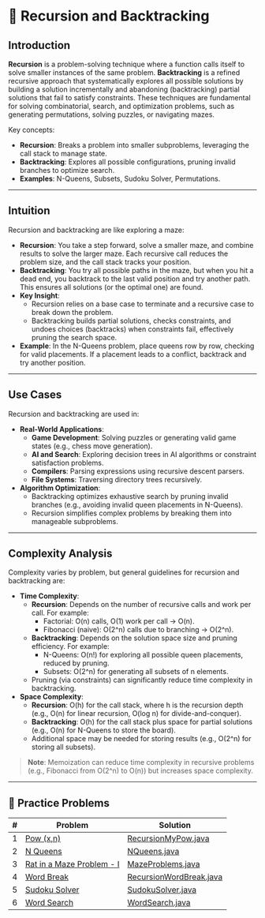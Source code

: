 # 🔄 Recursion and Backtracking

## Introduction

**Recursion** is a problem-solving technique where a function calls itself to solve smaller instances of the same
problem. **Backtracking** is a refined recursive approach that systematically explores all possible solutions by
building a solution incrementally and abandoning (backtracking) partial solutions that fail to satisfy constraints.
These techniques are fundamental for solving combinatorial, search, and optimization problems, such
as generating permutations, solving puzzles, or navigating mazes.

Key concepts:

- **Recursion**: Breaks a problem into smaller subproblems, leveraging the call stack to manage state.
- **Backtracking**: Explores all possible configurations, pruning invalid branches to optimize search.
- **Examples**: N-Queens, Subsets, Sudoku Solver, Permutations.

---

## Intuition

Recursion and backtracking are like exploring a maze:

- **Recursion**: You take a step forward, solve a smaller maze, and combine results to solve the larger maze. Each
  recursive call reduces the problem size, and the call stack tracks your position.
- **Backtracking**: You try all possible paths in the maze, but when you hit a dead end, you backtrack to the last valid
  position and try another path. This ensures all solutions (or the optimal one) are found.
- **Key Insight**:
    - Recursion relies on a base case to terminate and a recursive case to break down the problem.
    - Backtracking builds partial solutions, checks constraints, and undoes choices (backtracks) when constraints fail,
      effectively pruning the search space.
- **Example**: In the N-Queens problem, place queens row by row, checking for valid placements. If a placement leads to
  a conflict, backtrack and try another position.

---

## Use Cases

Recursion and backtracking are used in:

- **Real-World Applications**:
    - **Game Development**: Solving puzzles or generating valid game states (e.g., chess move generation).
    - **AI and Search**: Exploring decision trees in AI algorithms or constraint satisfaction problems.
    - **Compilers**: Parsing expressions using recursive descent parsers.
    - **File Systems**: Traversing directory trees recursively.
- **Algorithm Optimization**:
    - Backtracking optimizes exhaustive search by pruning invalid branches (e.g., avoiding invalid queen placements in
      N-Queens).
    - Recursion simplifies complex problems by breaking them into manageable subproblems.

---

## Complexity Analysis

Complexity varies by problem, but general guidelines for recursion and backtracking are:

- **Time Complexity**:
    - **Recursion**: Depends on the number of recursive calls and work per call. For example:
        - Factorial: O(n) calls, O(1) work per call → O(n).
        - Fibonacci (naive): O(2^n) calls due to branching → O(2^n).
    - **Backtracking**: Depends on the solution space size and pruning efficiency. For example:
        - N-Queens: O(n!) for exploring all possible queen placements, reduced by pruning.
        - Subsets: O(2^n) for generating all subsets of n elements.
    - Pruning (via constraints) can significantly reduce time complexity in backtracking.
- **Space Complexity**:
    - **Recursion**: O(h) for the call stack, where h is the recursion depth (e.g., O(n) for linear recursion, O(log n)
      for divide-and-conquer).
    - **Backtracking**: O(h) for the call stack plus space for partial solutions (e.g., O(n) for N-Queens to store the
      board).
    - Additional space may be needed for storing results (e.g., O(2^n) for storing all subsets).

> **Note**: Memoization can reduce time complexity in recursive problems (e.g., Fibonacci from O(2^n) to O(n)) but
> increases space complexity.


---

## 🧪 Practice Problems

| # | Problem                                                                                     | Solution                                                             |
|---|---------------------------------------------------------------------------------------------|----------------------------------------------------------------------|
| 1 | [Pow (x,n)](https://leetcode.com/problems/powx-n/)                                          | [RecursionMyPow.java](./recursionAndBacktracking/MyPow.java)         |
| 2 | [N Queens](https://leetcode.com/problems/n-queens/)                                         | [NQueens.java](./recursionAndBacktracking/NQueens.java)              |
| 3 | [Rat in a Maze Problem - I](https://www.geeksforgeeks.org/problems/rat-in-a-maze-problem/1) | [MazeProblems.java](./recursionAndBacktracking/MazeProblems.java)    |
| 4 | [Word Break](https://leetcode.com/problems/word-break/)                                     | [RecursionWordBreak.java](./recursionAndBacktracking/WordBreak.java) |
| 5 | [Sudoku Solver](https://leetcode.com/problems/sudoku-solver/)                               | [SudokuSolver.java](./recursionAndBacktracking/SudokuSolver.java)    |
| 6 | [Word Search](https://leetcode.com/problems/word-search/)                                   | [WordSearch.java](recursionAndBacktracking/WordSearch.java)          |